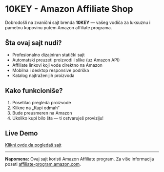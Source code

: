 # 10KEY - Amazon Affiliate Shop

Dobrodošli na zvanični sajt brenda **10KEY** — vašeg vodiča za luksuznu i pametnu kupovinu putem Amazon affiliate programa.

## Šta ovaj sajt nudi?

- Profesionalno dizajniran statički sajt
- Automatski preuzeti proizvodi i slike (uz Amazon API)
- Affiliate linkovi koji vode direktno na Amazon
- Mobilna i desktop responsive podrška
- Katalog najtraženijih proizvoda

## Kako funkcioniše?

1. Posetilac pregleda proizvode
2. Klikne na „Kupi odmah“
3. Bude preusmeren na Amazon
4. Ukoliko kupi bilo šta — ti ostvaruješ proviziju!

## Live Demo

[Klikni ovde da pogledaš sajt](https://tenki10key.github.io/10KEY-site/)

---

**Napomena:** Ovaj sajt koristi Amazon Affiliate program. Za više informacija poseti [affiliate-program.amazon.com](https://affiliate-program.amazon.com).
